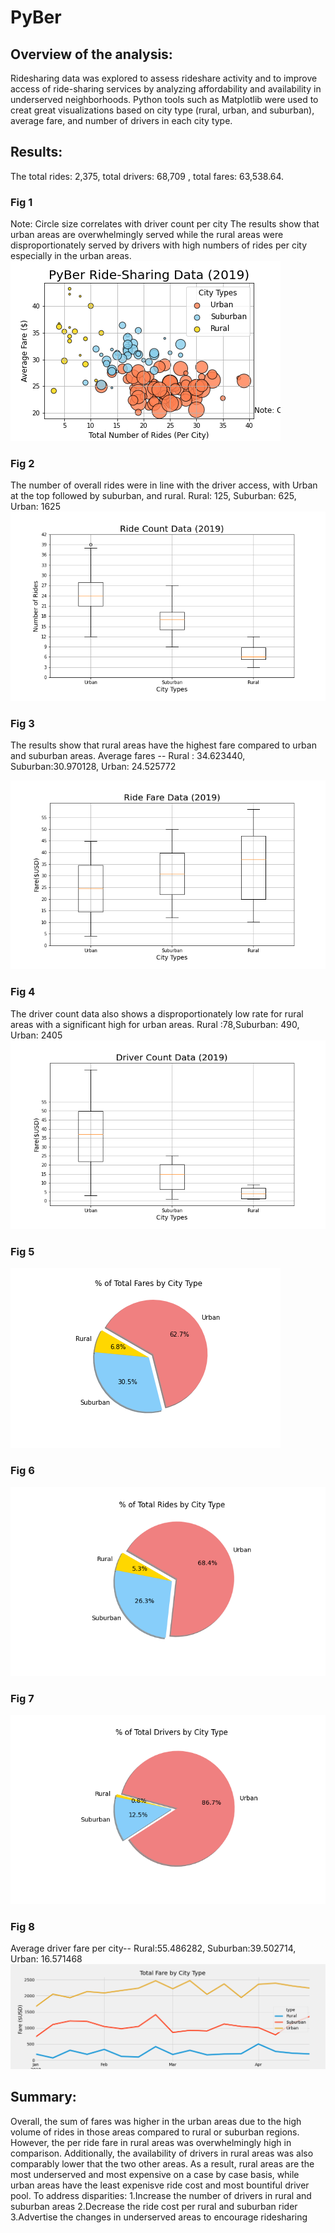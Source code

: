# PyBer
## Overview of the analysis:
Ridesharing data was explored to assess rideshare activity and to improve access of ride-sharing services by analyzing affordability and availability in underserved neighborhoods. Python tools such as Matplotlib were used to creat great visualizations based on city type (rural, urban, and suburban), average fare, and number of drivers in each city type. 

## Results:
The total rides: 2,375, total drivers: 68,709 , total fares: 63,538.64. 
### Fig 1 
Note: Circle size correlates with driver count per city
The results show that urban areas are overwhelmingly served while the rural areas were disproportionately served by drivers with high numbers of rides per city especially in the urban areas.
![alt text](https://github.com/BBright07/PyBer/blob/main/Analysis/Fig1.png)
### Fig 2
The number of overall rides were in line with the driver access, with Urban at the top followed by suburban, and rural. Rural: 125, Suburban: 625, Urban: 1625
![alt text](https://github.com/BBright07/PyBer/blob/main/Analysis/Fig2.png)
### Fig 3 
The results show that rural areas have the highest fare compared to urban and suburban areas. Average fares -- Rural : 34.623440, Suburban:30.970128, Urban: 24.525772


![alt text](https://github.com/BBright07/PyBer/blob/main/Analysis/Fig3.png)
### Fig 4
The driver count data also shows a disproportionately low rate for rural areas with a significant high for urban areas. Rural :78,Suburban: 490, Urban: 2405
![alt text](https://github.com/BBright07/PyBer/blob/main/Analysis/Fig4.png)
### Fig 5
![alt text](https://github.com/BBright07/PyBer/blob/main/Analysis/Fig5.png)
### Fig 6
![alt text](https://github.com/BBright07/PyBer/blob/main/Analysis/Fig6.png)
### Fig 7
![alt text](https://github.com/BBright07/PyBer/blob/main/Analysis/Fig7.png)
### Fig 8
Average driver fare per city-- Rural:55.486282, Suburban:39.502714, Urban: 16.571468
![alt text](https://github.com/BBright07/PyBer/blob/main/Analysis/Fig8.png)


## Summary:
Overall, the sum of fares was higher in the urban areas due to the high volume of rides in those areas compared to rural or suburban regions. However, the per ride fare in rural areas was overwhelmingly high in comparison. Additionally, the availability of drivers in rural areas was also comparably lower that the two other areas. As a result, rural areas are the most underserved and most expensive on a case by case basis, while urban areas have the least expenisve ride cost and most bountiful driver pool. To address disparities:
1.Increase the number of drivers in rural and suburban areas
2.Decrease the ride cost per rural and suburban rider
3.Advertise the changes in underserved areas to encourage ridesharing